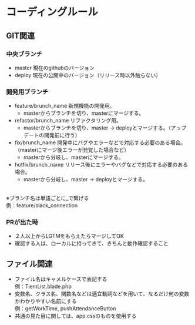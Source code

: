 # コーディングルール
## GIT関連
### 中央ブランチ
- master 現在のgithubのバージョン
- deploy 現在の公開中のバージョン（リリース時以外触らない）

### 開発用ブランチ
- feature/brunch_name 新規機能の開発用。
    - masterからブランチを切り、masterにマージする。
- refactor/brunch_name リファクタリング用。
    - masterからブランチを切り、master → deployとマージする。（アップデートの開発前に行う）
- fix/brunch_name 開発中にバグやエラーなどで対応する必要のある場合。（masterにマージ後エラーが発覚した場合など）
    - masterから分岐し、masterにマージする。
- hotfix/brunch_name リリース後にエラーやバグなどで対応する必要のある場合。
    - masterから分岐し、master → deployとマージする。
<br>
 ※ブランチ名は単語ごとに_で繋げる<br>
 例：feature/slack_connection
 
 ### PRが出た時
 - ２人以上からLGTMをもらえたらマージしてOK
 - 確認する人は、ローカルに持ってきて、きちんと動作確認すること
 
 ## ファイル関連
 - ファイル名はキャメルケースで表記する<br>
例：TiemList.blade.php
 - 変数名、クラス名、関数名などは適宜動詞などを用いて、なるだけ何の変数かわかりやすい名前にする<br>
例：getWorkTime, pushAttendanceButton
 - 共通の見た目に関しては、app.cssのものを使用する
